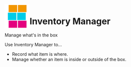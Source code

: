 <img alt="Inventory Manager" src="https://github.com/sosuisen/inventory-manager/blob/main/assets/inventory_manager_icon-128x128.png" width=80 height=80 align="left"> 

# Inventory Manager

Manage what's in the box

Use Inventory Manager to...
- Record what item is where.
- Manage whether an item is inside or outside of the box.
